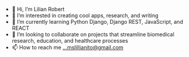- 👋 Hi, I’m Lilian Robert
- 👀 I’m interested in creating cool apps, research, and writing
- 🌱 I’m currently learning Python Django, Django REST, JavaScript, and REACT
- 💞️ I’m looking to collaborate on projects that streamline biomedical research, education, and healthcare processes
- 📫 How to reach me ...mslillianito@gmail.com

<!---
LilianBob/LilianBob is a ✨ special ✨ repository because its `README.md` (this file) appears on your GitHub profile.
You can click the Preview link to take a look at your changes.
--->
